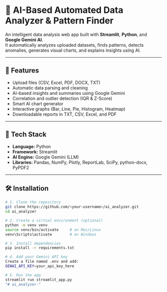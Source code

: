 # 🤖 AI-Based Automated Data Analyzer & Pattern Finder

An intelligent data analysis web app built with **Streamlit**, **Python**, and **Google Gemini AI**.  
It automatically analyzes uploaded datasets, finds patterns, detects anomalies, generates visual charts, and explains insights using AI.

---

## 🚀 Features
- Upload files (CSV, Excel, PDF, DOCX, TXT)
- Automatic data parsing and cleaning
- AI-based insights and summaries using Google Gemini
- Correlation and outlier detection (IQR & Z-Score)
- Smart AI chart generator
- Interactive graphs (Bar, Line, Pie, Histogram, Heatmap)
- Downloadable reports in TXT, CSV, Excel, and PDF

---

## 🧠 Tech Stack
- **Language:** Python  
- **Framework:** Streamlit  
- **AI Engine:** Google Gemini (LLM)  
- **Libraries:** Pandas, NumPy, Plotly, ReportLab, SciPy, python-docx, PyPDF2

---

## 🛠️ Installation

```bash
# 1. Clone the repository
git clone https://github.com/<your-username>/ai_analyzer.git
cd ai_analyzer

# 2. Create a virtual environment (optional)
python -m venv venv
source venv/bin/activate     # on Mac/Linux
venv\Scripts\activate        # on Windows

# 3. Install dependencies
pip install -r requirements.txt

# 4. Add your Gemini API key
Create a file named .env and add:
GENAI_API_KEY=your_api_key_here

# 5. Run the app
streamlit run streamlit_app.py
"# ai_analyzer-" 

